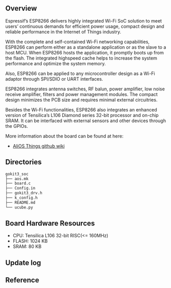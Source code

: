 ## Overview

Espressif’s ESP8266 delivers highly integrated Wi-Fi SoC solution to meet users’ continuous demands for efficient power usage, compact design and reliable performance in the Internet of Things industry.

With the complete and self-contained Wi-Fi networking capabilities, ESP8266 can perform either as a standalone application or as the slave to a host MCU. When ESP8266 hosts the application, it promptly boots up from the flash. The integrated highspeed cache helps to increase the system performance and optimize the system memory.

Also, ESP8266 can be applied to any microcontroller design as a Wi-Fi adaptor through SPI/SDIO or UART interfaces.

ESP8266 integrates antenna switches, RF balun, power amplifier, low noise receive amplifier, filters and power management modules. The compact design minimizes the PCB size and requires minimal external circuitries.

Besides the Wi-Fi functionalities, ESP8266 also integrates an enhanced version of Tensilica’s L106 Diamond series 32-bit processor and on-chip SRAM. It can be interfaced with external sensors and other devices through the GPIOs.

More information about the board can be found at here:

- [AliOS Things github wiki](https://github.com/alibaba/AliOS-Things/wiki)

## Directories

```sh
gokit3_soc
├── aos.mk
├── board.c
├── Config.in
├── gokit3_drv.h
├── k_config.h
├── README.md
└── ucube.py
```

## Board Hardware Resources

* CPU: Tensilica L106 32-bit RISC(<= 160MHz)
* FLASH: 1024 KB
* SRAM: 80 KB

## Update log

## Reference
